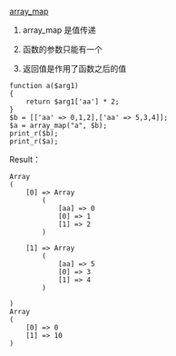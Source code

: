 [array_map](http://php.net/manual/en/function.array-map.php)

1. array_map 是值传递

2. 函数的参数只能有一个

3. 返回值是作用了函数之后的值

```
function a($arg1)
{
    return $arg1['aa'] * 2;
}
$b = [['aa' => 0,1,2],['aa' => 5,3,4]];
$a = array_map("a", $b);
print_r($b);
print_r($a);
```

Result：

```
Array
(
    [0] => Array
        (
            [aa] => 0
            [0] => 1
            [1] => 2
        )

    [1] => Array
        (
            [aa] => 5
            [0] => 3
            [1] => 4
        )

)
Array
(
    [0] => 0
    [1] => 10
)
```
